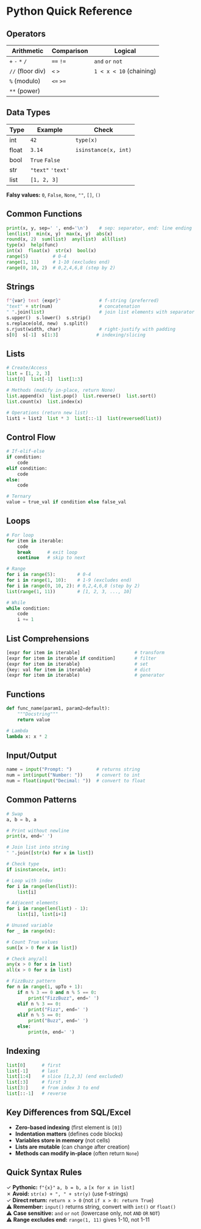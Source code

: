 # Python Quick Reference

## Operators

| Arithmetic | Comparison | Logical |
|------------|------------|---------|
| `+` `-` `*` `/` | `==` `!=` | `and` `or` `not` |
| `//` (floor div) | `<` `>` | `1 < x < 10` (chaining) |
| `%` (modulo) | `<=` `>=` | |
| `**` (power) | | |

## Data Types

| Type | Example | Check |
|------|---------|-------|
| int | `42` | `type(x)` |
| float | `3.14` | `isinstance(x, int)` |
| bool | `True` `False` | |
| str | `"text"` `'text'` | |
| list | `[1, 2, 3]` | |

**Falsy values:** `0`, `False`, `None`, `""`, `[]`, `()`

## Common Functions

```python
print(x, y, sep=' ', end='\n')    # sep: separator, end: line ending
len(list)  min(x, y)  max(x, y)  abs(x)
round(x, 2)  sum(list)  any(list)  all(list)
type(x)  help(func)
int(x)  float(x)  str(x)  bool(x)
range(5)         # 0-4
range(1, 11)     # 1-10 (excludes end)
range(0, 10, 2)  # 0,2,4,6,8 (step by 2)
```

## Strings

```python
f"{var} text {expr}"              # f-string (preferred)
"text" + str(num)                 # concatenation
" ".join(list)                    # join list elements with separator
s.upper()  s.lower()  s.strip()
s.replace(old, new)  s.split()
s.rjust(width, char)              # right-justify with padding
s[0]  s[-1]  s[1:3]              # indexing/slicing
```

## Lists

```python
# Create/Access
list = [1, 2, 3]
list[0]  list[-1]  list[1:3]

# Methods (modify in-place, return None)
list.append(x)  list.pop()  list.reverse()  list.sort()
list.count(x)  list.index(x)

# Operations (return new list)
list1 + list2  list * 3  list[::-1]  list(reversed(list))
```

## Control Flow

```python
# If-elif-else
if condition:
    code
elif condition:
    code
else:
    code

# Ternary
value = true_val if condition else false_val
```

## Loops

```python
# For loop
for item in iterable:
    code
    break      # exit loop
    continue   # skip to next

# Range
for i in range(5):        # 0-4
for i in range(1, 10):    # 1-9 (excludes end)
for i in range(0, 10, 2): # 0,2,4,6,8 (step by 2)
list(range(1, 11))        # [1, 2, 3, ..., 10]

# While
while condition:
    code
    i += 1
```

## List Comprehensions

```python
[expr for item in iterable]                    # transform
[expr for item in iterable if condition]       # filter
{expr for item in iterable}                    # set
{key: val for item in iterable}                # dict
(expr for item in iterable)                    # generator
```

## Functions

```python
def func_name(param1, param2=default):
    """Docstring"""
    return value

# Lambda
lambda x: x * 2
```

## Input/Output

```python
name = input("Prompt: ")         # returns string
num = int(input("Number: "))     # convert to int
num = float(input("Decimal: "))  # convert to float
```

## Common Patterns

```python
# Swap
a, b = b, a

# Print without newline
print(x, end=' ')

# Join list into string
" ".join([str(x) for x in list])

# Check type
if isinstance(x, int):

# Loop with index
for i in range(len(list)):
    list[i]

# Adjacent elements
for i in range(len(list) - 1):
    list[i], list[i+1]

# Unused variable
for _ in range(n):

# Count True values
sum([x > 0 for x in list])

# Check any/all
any(x > 0 for x in list)
all(x > 0 for x in list)

# FizzBuzz pattern
for n in range(1, upTo + 1):
    if n % 3 == 0 and n % 5 == 0:
        print("FizzBuzz", end=' ')
    elif n % 3 == 0:
        print("Fizz", end=' ')
    elif n % 5 == 0:
        print("Buzz", end=' ')
    else:
        print(n, end=' ')
```

## Indexing

```python
list[0]      # first
list[-1]     # last
list[1:4]    # slice [1,2,3] (end excluded)
list[:3]     # first 3
list[3:]     # from index 3 to end
list[::-1]   # reverse
```

## Key Differences from SQL/Excel

- **Zero-based indexing** (first element is `[0]`)
- **Indentation matters** (defines code blocks)
- **Variables store in memory** (not cells)
- **Lists are mutable** (can change after creation)
- **Methods can modify in-place** (often return `None`)

## Quick Syntax Rules

✓ **Pythonic:** `f"{x}"` `a, b = b, a` `[x for x in list]`  
✗ **Avoid:** `str(x) + ", " + str(y)` (use f-strings)  
✓ **Direct return:** `return x > 0` (not `if x > 0: return True`)  
⚠ **Remember:** `input()` returns string, convert with `int()` or `float()`  
⚠ **Case sensitive:** `and` `or` `not` (lowercase only, not `AND` `OR` `NOT`)  
⚠ **Range excludes end:** `range(1, 11)` gives 1-10, not 1-11